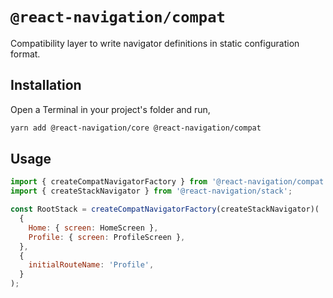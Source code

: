# `@react-navigation/compat`

Compatibility layer to write navigator definitions in static configuration format.

## Installation

Open a Terminal in your project's folder and run,

```sh
yarn add @react-navigation/core @react-navigation/compat
```

## Usage

```js
import { createCompatNavigatorFactory } from '@react-navigation/compat';
import { createStackNavigator } from '@react-navigation/stack';

const RootStack = createCompatNavigatorFactory(createStackNavigator)(
  {
    Home: { screen: HomeScreen },
    Profile: { screen: ProfileScreen },
  },
  {
    initialRouteName: 'Profile',
  }
);
```
